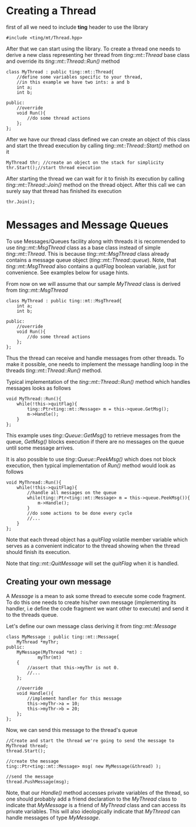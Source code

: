 # Creating a Thread #
first of all we need to include **ting** header to use the library
```
#include <ting/mt/Thread.hpp>
```

After that we can start using the library. To create a thread one needs to derive a new class representing her thread from _ting::mt::Thread_ base class and override its _ting::mt::Thread::Run()_ method
```
class MyThread : public ting::mt::Thread{
    //define some variables specific to your thread,
    //in this example we have two ints: a and b
    int a;
    int b;

public:
    //override
    void Run(){
        //do some thread actions
    };
};
```
After we have our thread class defined we can create an object of this class and start the thread execution by calling _ting::mt::Thread::Start()_ method on it
```
MyThread thr; //create an object on the stack for simplicity
thr.Start();//start thread execution
```
After starting the thread we can wait for it to finish its execution by calling _ting::mt::Thread::Join()_ method on the thread object. After this call we can surely say that thread has finished its execution
```
thr.Join();
```



# Messages and Message Queues #
To use Messages/Queues facility along with threads it is recommended to use _ting::mt::MsgThread_ class as a base class instead of simple _ting::mt::Thread_. This is because _ting::mt::MsgThread_ class already contains a message queue object (_ting::mt::Thread::queue_). Note, that _ting::mt::MsgThread_ also contains a _quitFlag_ boolean variable, just for convenience. See examples below for usage hints.

From now on we will assume that our sample _MyThread_ class is derived from _ting::mt::MsgThread_
```
class MyThread : public ting::mt::MsgThread{
    int a;
    int b;

public:
    //override
    void Run(){
        //do some thread actions
    };
};
```

Thus the thread can receive and handle messages from other threads. To make it possible, one needs to implement the message handling loop in the threads _ting::mt::Thread::Run()_ method.

Typical implementation of the _ting::mt::Thread::Run()_ method which handles messages looks as follows
```
void MyThread::Run(){
    while(!this->quitFlag){
        ting::Ptr<ting::mt::Message> m = this->queue.GetMsg();
        m->Handle();
    }
};
```
This example uses _ting::Queue::GetMsg()_ to retrieve messages from the queue, _GetMsg()_ blocks execution if there are no messages on the queue until some message arrives.

It is also possible to use _ting::Queue::PeekMsg()_ which does not block execution, then typical implementation of _Run()_ method would look as follows

```
void MyThread::Run(){
    while(!this->quitFlag){
        //handle all messages on the queue
        while(ting::Ptr<ting::mt::Message> m = this->queue.PeekMsg()){
            m->Handle();
        }
        //do some actions to be done every cycle
        //...
    }
};
```

Note that each thread object has a _quitFlag_ volatile member variable which serves as a convenient indicator to the thread showing when the thread should finish its execution.

Note that _ting::mt::QuitMessage_ will set the _quitFlag_ when it is handled.

## Creating your own message ##
A _Message_ is a mean to ask some thread to execute some code fragment.
To do this one needs to create his/her own message (implementing its handler, i.e define the code fragment we want other to execute) and send it to the threads queue.

Let's define our own message class deriving it from _ting::mt::Message_
```
class MyMessage : public ting::mt::Message{
    MyThread *myThr;
public:
    MyMessage(MyThread *mt) :
            myThr(mt)
    {
        //assert that this->myThr is not 0.
        //...
    };

    //override
    void Handle(){
        //implement handler for this message
        this->myThr->a = 10;
        this->myThr->b = 20;
    };
};
```

Now, we can send this message to the thread's queue
```
//Create and start the thread we're going to send the message to
MyThread thread;
thread.Start();

//create the message
ting::Ptr<ting::mt::Message> msg( new MyMessage(&thread) );

//send the message
thread.PushMessage(msg);
```
Note, that our _Handle()_ method accesses private variables of the thread, so one should probably add a friend declaration to the _MyThread_ class to indicate that _MyMessage_ is a friend of _MyThread_ class and can access its private variables. This will also ideologically indicate that _MyThread_ can handle messages of type _MyMessage_.